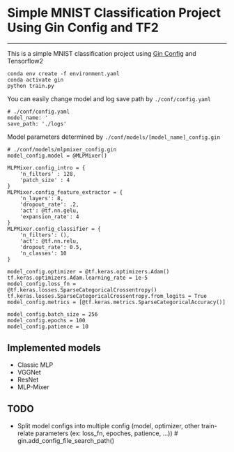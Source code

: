 # Simple MNIST Classification Project Using Gin Config and TF2

-------------

This is a simple MNIST classification project using [Gin Config](https://github.com/google/gin-config) and Tensorflow2

    conda env create -f environment.yaml
    conda activate gin
    python train.py

You can easily change model and log save path by `./conf/config.yaml`
    
    # ./conf/config.yaml
    model_name: '
    save_path: './logs'

Model parameters determined by `./conf/models/[model_name]_config.gin`
    
    # ./conf/models/mlpmixer_config.gin
    model_config.model = @MLPMixer()

    MLPMixer.config_intro = {
        'n_filters' : 128,
        'patch_size' : 4
    }
    MLPMixer.config_feature_extractor = {
        'n_layers': 8,
        'dropout_rate': .2,
        'act': @tf.nn.gelu,
        'expansion_rate': 4
    }
    MLPMixer.config_classifier = {
        'n_filters': (),
        'act': @tf.nn.relu,
        'dropout_rate': 0.5,
        'n_classes': 10
    }
    
    model_config.optimizer = @tf.keras.optimizers.Adam()
    tf.keras.optimizers.Adam.learning_rate = 1e-5
    model_config.loss_fn = @tf.keras.losses.SparseCategoricalCrossentropy()
    tf.keras.losses.SparseCategoricalCrossentropy.from_logits = True
    model_config.metrics = [@tf.keras.metrics.SparseCategoricalAccuracy()]
    
    model_config.batch_size = 256
    model_config.epochs = 100
    model_config.patience = 10



## Implemented models

- Classic MLP
- VGGNet
- ResNet
- MLP-Mixer


## TODO
- Split model configs into multiple config (model, optimizer, other train-relate parameters (ex: loss_fn, epoches, patience, ...)) # gin.add_config_file_search_path()
